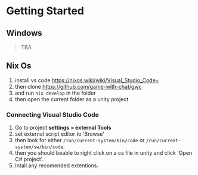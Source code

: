 # Getting Started
## Windows
> TBA

## Nix Os
1. install vs code https://nixos.wiki/wiki/Visual_Studio_Code=
2. then clone https://github.com/game-with-chat/gwc
3. and run `nix develop` in the folder
4. then open the current folder as a unity project

### Connecting Visual Studio Code
1. Go to project **settings > external Tools**
2. set external script editor to 'Browse'
3. then look for either `/run/current-system/bin/code` or `/run/current-system/sw/bin/code`.
4. then you should beable to right click on a cs file in unity and click 'Open C# project'.
5. Intall any recomended extentions.


